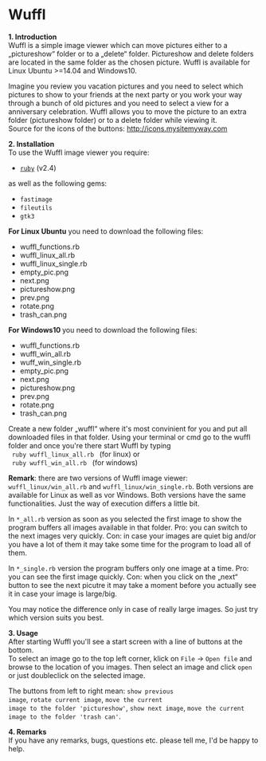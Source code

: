 # Wuffl
<strong> 1. Introduction </strong>  
Wuffl is a simple image viewer which can move pictures either to a „pictureshow“ folder or to a „delete“ folder. Pictureshow and delete folders are located in the same folder as the chosen picture. Wuffl is available for Linux Ubuntu >=14.04 and Windows10.  

Imagine you review you vacation pictures and you need to select which pictures to show to your friends at the next party or you work your way through a bunch of old pictures and you need to select a view for a anniversary celebration. Wuffl allows you to move the picture to an extra folder (pictureshow folder) or to a delete folder while viewing it.  
Source for the icons of the buttons: http://icons.mysitemyway.com  

<strong> 2. Installation </strong>  
To use the Wuffl image viewer you require:
<ul>
  <li> <a href="https://www.ruby-lang.org/en/downloads/"><code>ruby</code></a> (v2.4)
</ul>
as well as the following gems:  
<ul>
  <li><code>fastimage</code>
  <li><code>fileutils</code>
  <li><code>gtk3</code>
</ul>  
<strong>For Linux Ubuntu</strong> you need to download the following files:
<ul>
  <li>wuffl_functions.rb
  <li>wuffl_linux_all.rb
  <li>wuffl_linux_single.rb
  <li>empty_pic.png
  <li>next.png
  <li>pictureshow.png
  <li>prev.png
  <li>rotate.png
  <li>trash_can.png
</ul>

<strong>For Windows10 </strong> you need to download the following files:<ul>
  <li>wuffl_functions.rb
  <li>wuffl_win_all.rb
  <li>wuff_win_single.rb
  <li>empty_pic.png
  <li>next.png
  <li>pictureshow.png
  <li>prev.png
  <li>rotate.png
  <li>trash_can.png
</ul>

Create a new folder „wuffl“ where it's most convinient for you and put all downloaded files in that folder.
Using your terminal or cmd go to the wuffl folder and once you're there start Wuffl by typing  
<code> ruby wuffl_linux_all.rb </code> (for linux) or  
<code> ruby wuffl_win_all.rb </code> (for windows)

__Remark__: there are two versions of Wuffl image viewer: <code> wuffl_linux/win_all.rb</code> and <code>wuffl_linux/win_single.rb</code>. Both versions are available for Linux as well as vor Windows. Both versions have the same functionalities. Just the way of execution differs a little bit.
 
In <code>*_all.rb</code> version as soon as you selected the first image to show the program buffers all images available in that folder.  Pro: you can switch to the next images very quickly. Con: in case your images are quiet big and/or you have a lot of them it may take some time for the program to load all of them. 

In <code>*_single.rb</code> version the program buffers only one image at a time. Pro: you can see the first image quickly. Con: when you click on the „next“ button to see the next picutre it may take a moment before you actually see it in case your image is large/big.   

You may notice the difference only in case of really large images. So just try which version suits you best.

<strong>3. Usage</strong>  
After starting Wuffl you'll see a start screen with a line of buttons at the bottom.  
To select an image go to the top left corner, klick on <code>File</code> → <code>Open file</code> and browse to the location of you images. Then select an image and click <code>open</code> or just doubleclick on the selected image. 

The buttons from left to right mean: <code>show previous image</code>, <code>rotate current image</code>, <code>move the current image to the folder 'pictureshow'</code>, <code>show next image</code>, <code>move the current image to the folder 'trash can'</code>.

<strong>4. Remarks</strong>  
If you have any remarks, bugs, questions etc. please tell me, I'd be happy to help. 
